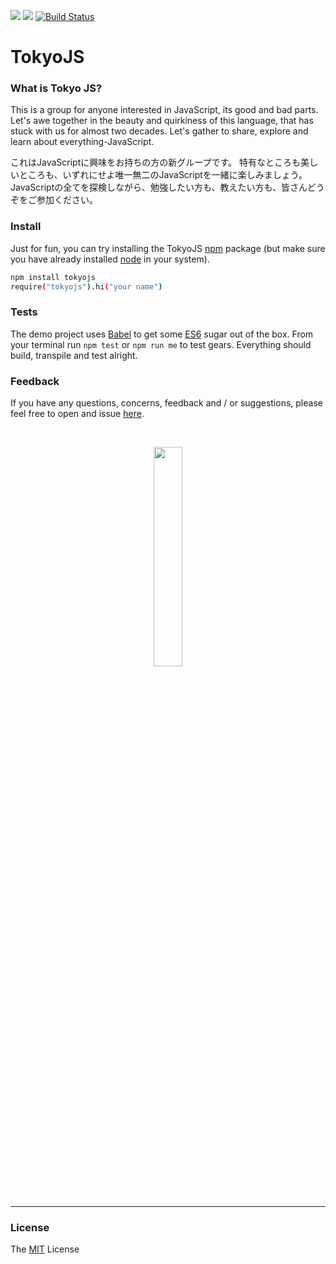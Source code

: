 ![](https://img.shields.io/badge/license-MIT-303030.svg) ![](https://img.shields.io/badge/release-0.0.4-blue.svg) [![Build Status][TravisLogo]][Travis]


# TokyoJS

### What is Tokyo JS?

This is a group for anyone interested in JavaScript, its good and bad parts. Let's awe together in the beauty and quirkiness of this language, that has stuck with us for almost two decades. Let's gather to share, explore and learn about everything-JavaScript.

これはJavaScriptに興味をお持ちの方の新グループです。 特有なところも美しいところも、いずれにせよ唯一無二のJavaScriptを一緒に楽しみましょう。 JavaScriptの全てを探検しながら、勉強したい方も、教えたい方も、皆さんどうぞをご参加ください。

### Install

Just for fun, you can try installing the TokyoJS [npm](https://www.npmjs.com) package (but make sure you have already installed [node](https://nodejs.org) in your system).

```sh
npm install tokyojs
require("tokyojs").hi("your name")
```

### Tests

The demo project uses [Babel](http://babeljs.io) to get some [ES6](http://git.io/es6features) sugar out of the box. From your terminal run `npm test` or `npm run me` to test gears. Everything should build, transpile and test alright.

### Feedback

If you have any questions, concerns, feedback and / or suggestions, please feel free to open and issue [here](https://github.com/tokyojs/QA/issues).


<br>

<p align="center">
<a href="https://cloud.githubusercontent.com/assets/8317250/5259315/cb698e22-7a41-11e4-8d70-8e1d865cabbb.png">
<img width="30%" src="https://cloud.githubusercontent.com/assets/8317250/5259315/cb698e22-7a41-11e4-8d70-8e1d865cabbb.png">
</a>
</p>

<br>

<hr>

### License

The [MIT](http://opensource.org/licenses/MIT) License


[TravisLogo]: https://travis-ci.org/tokyojs/tokyojs.svg?branch=master
[Travis]: https://travis-ci.org/tokyojs/tokyojs
